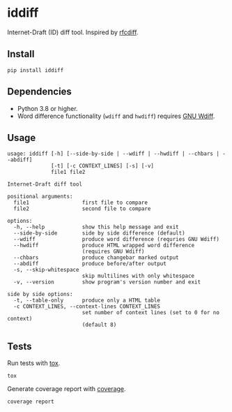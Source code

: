 # iddiff
Internet-Draft (ID) diff tool. Inspired by
[rfcdiff](https://tools.ietf.org/rfcdiff).

## Install

```
pip install iddiff
```

## Dependencies

* Python 3.8 or higher.
* Word difference functionality (`wdiff` and `hwdiff`) requires [GNU Wdiff](https://www.gnu.org/software/wdiff/).

## Usage
```
usage: iddiff [-h] [--side-by-side | --wdiff | --hwdiff | --chbars | --abdiff]
              [-t] [-c CONTEXT_LINES] [-s] [-v]
              file1 file2

Internet-Draft diff tool

positional arguments:
  file1                 first file to compare
  file2                 second file to compare

options:
  -h, --help            show this help message and exit
  --side-by-side        side by side difference (default)
  --wdiff               produce word difference (requries GNU Wdiff)
  --hwdiff              produce HTML wrapped word difference
                        (requires GNU Wdiff)
  --chbars              produce changebar marked output
  --abdiff              produce before/after output
  -s, --skip-whitespace
                        skip multilines with only whitespace
  -v, --version         show program's version number and exit

side by side options:
  -t, --table-only      produce only a HTML table
  -c CONTEXT_LINES, --context-lines CONTEXT_LINES
                        set number of context lines (set to 0 for no context)
                        (default 8)
```

## Tests

Run tests with [tox](https://tox.wiki/).
```
tox
```

Generate coverage report with [coverage](https://github.com/nedbat/coveragepy).
```
coverage report
```
